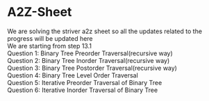 # A2Z-Sheet
We are solving the striver a2z sheet so all the updates related to the progress will be updated here
<br>
We are starting from step 13.1
<br>
Question 1: Binary Tree Preorder Traversal(recursive way)
<br>
Question 2: Binary Tree Inorder Traversal(recursive way)
<br>
Question 3: Binary Tree Postorder Traversal(recursive way)
<br>
Question 4: Binary Tree Level Order Traversal
<br>
Question 5: Iterative Preorder Traversal of Binary Tree
<br>
Question 6: Iterative Inorder Traversal of Binary Tree
<br>